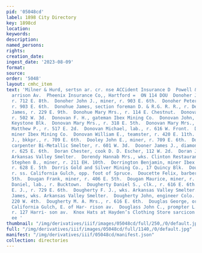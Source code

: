 ```yaml
---
pid: '05048cd'
label: 1898 City Directory
key: 1898cd
location: 
keywords: 
description: 
named_persons: 
rights: 
creation_date: 
ingest_date: '2023-08-09'
format: 
source: 
order: '5048'
layout: cmhc_item
text: 'Milner & Hurd, sertsn ar. cr. nse ACCident Insurance D  Powell & Smith, Acts,  514
  arrison Av.  Pheenix Insurance Co,, Hartford =  ON 114 DOU  Donoher Jobn J, engineer,
  r. 712 E. 8th.  Donoher John J., miner, r. 903 E. 6th.  Donoher Peter J., miner,
  r. 903 E. 6th.  Donohue James, section foreman D. & R.G. R. R., r. Depot.  Donohue
  James, r. 229 E. 9th.  Donohue Mary Mrs., r. 114 E. Chestnut.  Donovan Eva Mrs.,
  r. 502 W. 3d.  Donovan F. H., gateman Ibex Mining Co.  Donovan John, miner, r. 21
  Keystone Blk.  Donovan Mary Mrs., r. 318 E. 5th.  Donovan Mary Mrs., r. 517 E. 2d.  Donovan
  Matthew P., r. 517 E. 2d.  Donovan Michael, lab., r. 616 W. Front.  Donovan Timothy,
  miner Ibex Mining Co.  Donovan William E., teamster, r. 420 E. 11th.  Dooley Jerry
  J., bkkpr., r. 709 E. 6th.  Dooley John E., miner, r. 709 E. 6th.  Doonan John,
  carpenter Bi-Metallic Smelter, r. 601 W. 3d.  Dooner James J., diamond drill man,
  r. 625 E. 6th.  Doran Chester, cook D. D. Escher, 112 W. 2d.  Doran James, wks.
  Arkansas Valley Smelter.  Dorendy Hannab Mrs., wks. Clinton Restaurant.  Dorrell
  Stephen B., miner, r. 211 EH. 10th.  Dorrington Benjamin, miner Ibex Mining Co.,
  r. 628 E. 5th  Dorris Gold and Silver Mining Co., 17 Quincy Blk.  Doublecheck Frank,
  r. ss. California Gulch, opp. foot of Spruce.  Doucette Felix, barber, r. 137 E.
  5th.  Dougan Frank, miner, r. 406 E. 5th.  Dougan Maurice, miner, r. Graham Pk.  Dougherty
  Daniel, lab., r. Bucktown.  Dougherty Daniel S., clk., r. 616 E. 6th.  Dougherty
  E. J., r. 729 E. 6th.  Dougherty F. J., wks. Arkansas Valley Smelter.  Dougherty
  James, wks. Arkansas Valley Smelter.  Dougherty John, engineer Colo. Mid. Ry., r.
  220 W. 4th.  Dougherty M. A. Mrs., r. 616 E. 6th.  Douglas George, ore hauler, r.
  California Gulch, E. of Har- rison av.  Douglass John C., prompter L. A. Johnson,
  r. 127 Harri- son av.  Knox Hats at Hayden’s Clothing Store sarcicon av.  . ee a
  ee '
thumbnail: "/img/derivatives/iiif/images/05048cd/full/250,/0/default.jpg"
full: "/img/derivatives/iiif/images/05048cd/full/1140,/0/default.jpg"
manifest: "/img/derivatives/iiif/05048cd/manifest.json"
collection: directories
---
```

